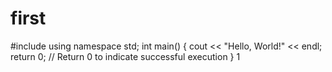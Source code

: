 # first
#include <iostream>
using namespace std;
int main() {
    cout << "Hello, World!" << endl;
    return 0;  // Return 0 to indicate successful execution
}
1